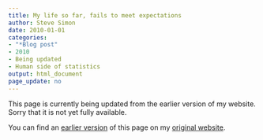 ```yaml
---
title: My life so far, fails to meet expectations
author: Steve Simon
date: 2010-01-01
categories:
- "*Blog post"
- 2010
- Being updated
- Human side of statistics
output: html_document
page_update: no
---
```


This page is currently being updated from the earlier version of my website. Sorry that it is not yet fully available.

<!---More--->

You can find an [earlier version][sim1] of this page on my [original website][sim2].

[sim1]: http://www.pmean.com/10/Expectations.html
[sim2]: http://www.pmean.com/original_site.html
